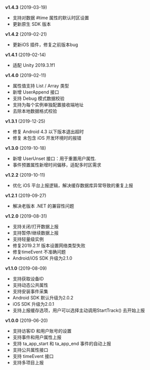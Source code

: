 **v1.4.3** (2019-03-19)
- 支持对数据 #time 属性的默认时区设置
- 更新原生 SDK 版本

**v1.4.2** (2019-02-21)
- 更新iOS 插件，修复之前版本bug

**v1.4.1** (2019-02-14)
- 适配 Unity 2019.3.1f1

**v1.4.0** (2019-02-11)
- 属性值支持 List / Array 类型
- 新增 UserAppend 接口
- 支持 Debug 模式数据校验
- 支持为每个实例单独配置接收端地址
- 去除本地数据格式校验

**v1.3.1** (2019-12-25)
- 修复 Android 4.3 以下版本退出超时
- 修复 未包含 iOS 开发环境时的报错

**v1.3.0** (2019-10-18)
- 新增 UserUnset 接口：用于重置用户属性.
- 事件预置属性新增时间偏移，适配多时区需求

**v1.2.2** (2019-10-11)
- 优化 iOS 平台上报逻辑，解决缓存数据库异常导致的重复上报

**v1.2.1** (2019-09-27)
- 解决老版本 .NET 的兼容性问题

**v1.2.0** (2019-08-31)
- 支持关闭/打开数据上报
- 支持暂停/继续数据上报
- 支持轻量级实例
- 修复2019.2.1f 版本设置网络类型失败
- 修复timeEvent 不准确问题
- Android/iOS SDK 升级为2.1.0

**v1.1.0** (2019-08-09)
- 支持获取设备ID
- 支持动态公共属性
- 支持安装事件采集
- Android SDK 默认升级为2.0.2
- iOS SDK 升级为2.0.1
- 支持上报缓存选项，用户可以选择主动调用StartTrack() 去开始上报

**v1.0.0** (2019-06-20)
- 支持访客ID 和用户账号的设置
- 支持事件和用户属性上报
- 支持 ta_app_start 和 ta_app_end 事件的自动上报
- 支持公共属性接口
- 支持 timeEvent 接口
- 支持多项目上报
